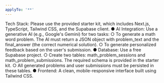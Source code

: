 ```yaml
---
applyTo: '**'
---
```

Tech Stack: Please use the provided starter kit, which includes Next.js, TypeScript,
Tailwind CSS, and the Supabase client.
● AI Integration: Use a generative AI (e.g., Google's Gemini) for two tasks:
○ To generate a math word problem. The AI must return a JSON object with
problem_text and the final_answer (the correct numerical solution).
○ To generate personalized feedback based on the user's submission.
● Database: Use a free Supabase project.
○ Create two tables: math_problem_sessions and math_problem_submissions.
The required schema is provided in the starter kit.
○ All generated problems and user submissions must be persisted in these
tables.
● Frontend: A clean, mobile-responsive interface built using Tailwind CSS.